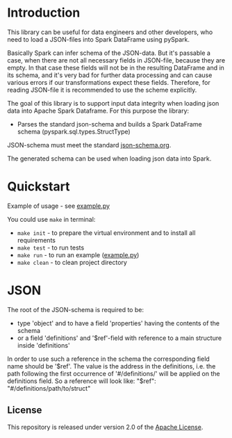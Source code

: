 # Introduction
This library can be useful for data engineers and other developers, who need to load a JSON-files into Spark DataFrame using pySpark.

Basically Spark can infer schema of the JSON-data. But it's passable a case, when there are not all necessary 
fields in JSON-file, because they are empty. In that case these fields will not be in the resulting 
DataFrame and in its schema, and it's very bad for further data processing and can cause various errors if our 
transformations expect these fields.
Therefore, for reading JSON-file it is recommended to use the scheme explicitly.

The goal of this library is to support input data integrity when loading json data into Apache Spark Dataframe. 
For this purpose the library:
- Parses the standard json-schema and builds a Spark DataFrame schema (pyspark.sql.types.StructType)

JSON-schema must meet the standard [json-schema.org](json-schema.org).

The generated schema can be used when loading json data into Spark.

# Quickstart
Example of usage - see [example.py](example.py)

You could use ```make``` in terminal:
- ```make init``` - to prepare the virtual environment and to install all requirements 
- ```make test``` - to run tests
- ```make run``` - to run an example ([example.py](example.py))
- ```make clean``` - to clean project directory

# JSON

The root of the JSON-schema is required to be:
- type 'object' and to have a field 'properties' having the contents of the schema
- or a field 'definitions' and '$ref'-field with reference to a main structure inside 'definitions'

In order to use such a reference in the schema the corresponding field name should be '$ref'.
The value is the address in the definitions, i.e. the path following the first occurrence of
'#/definitions/' will be applied on the definitions field. So a reference will look 
like: "$ref": "#/definitions/path/to/struct"

## License

This repository is released under version 2.0 of the 
[Apache License](https://www.apache.org/licenses/LICENSE-2.0).
